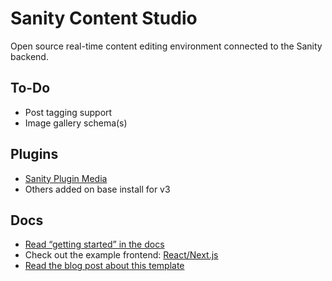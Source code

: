 # Sanity Content Studio

Open source real-time content editing environment connected to the Sanity backend.

## To-Do

- Post tagging support
- Image gallery schema(s)

## Plugins

- [Sanity Plugin Media](https://www.sanity.io/plugins/sanity-plugin-media)
- Others added on base install for v3

## Docs

- [Read “getting started” in the docs](https://www.sanity.io/docs/introduction/getting-started?utm_source=readme)
- Check out the example frontend: [React/Next.js](https://github.com/sanity-io/tutorial-sanity-blog-react-next)
- [Read the blog post about this template](https://www.sanity.io/blog/build-your-own-blog-with-sanity-and-next-js?utm_source=readme)
